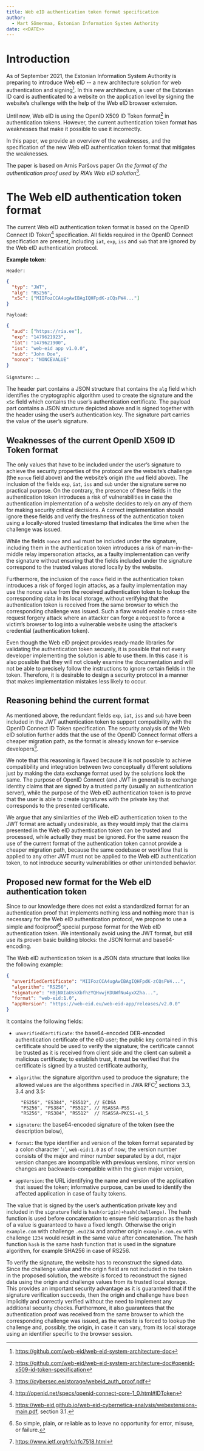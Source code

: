 ```yaml
---
title: Web eID authentication token format specification
author:
  - Mart Sõmermaa, Estonian Information System Authority
date: <<DATE>>
---
```


# Introduction

As of September 2021, the Estonian Information System Authority is preparing to introduce Web eID -- a new architecture solution for web authentication and signing[^webeid]. In this new architecture, a user of the Estonian ID card is authenticated to a website on the application level by signing the website’s challenge with the help of the Web eID browser extension.

Until now, Web eID is using the OpenID X509 ID Token format[^openidx5idtoken] in authentication tokens. However, the current authentication token format has weaknesses that make it possible to use it incorrectly.

In this paper, we provide an overview of the weaknesses, and the specification of the new Web eID authentication token format that mitigates the weaknesses.

The paper is based on Arnis Paršovs paper _On the format of the authentication proof used by RIA’s Web eID solution_[^parsovs].

[^webeid]: <https://github.com/web-eid/web-eid-system-architecture-doc>
[^openidx5idtoken]: <https://github.com/web-eid/web-eid-system-architecture-doc#openid-x509-id-token-specification>
[^parsovs]: <https://cybersec.ee/storage/webeid_auth_proof.pdf>


# The Web eID authentication token format

The current Web eID authentication token format is based on the OpenID Connect ID Token[^openidconnectidtoken] specification. All fields required in the OpenID Connect specification are present, including `iat`, `exp`, `iss` and `sub` that are ignored by the Web eID authentication protocol.

**Example token**:

`Header:`

```json
{
  "typ": "JWT",
  "alg": "RS256",
  "x5c": ["MIIFozCCA4ugAwIBAgIQHFpdK-zCQsFW4..."]
}
```

`Payload:`

```json
{
  "aud": ["https://ria.ee"],
  "exp": "1479621923",
  "iat": "1479621900",
  "iss": "web-eid app v1.0.0",
  "sub": "John Doe",
  "nonce": "NONCEVALUE"
}
```

`Signature:` ...

The header part contains a JSON structure that contains the `alg` field which identifies the cryptographic algorithm used to create the signature and the `x5c` field which contains the user’s authentication certificate. The payload part contains a JSON structure depicted above and is signed together with the header using the user’s authentication key. The signature part carries the value of the user’s signature.

[^openidconnectidtoken]: <http://openid.net/specs/openid-connect-core-1_0.html#IDToken>

## Weaknesses of the current OpenID X509 ID Token format

The only values that have to be included under the user’s signature to achieve the security properties of the protocol are the website’s challenge (the `nonce` field above) and the website’s origin (the `aud` field above). The inclusion of the fields `exp`, `iat`, `iss` and `sub` under the signature serve no practical purpose. On the contrary, the presence of these fields in the authentication token introduces a risk of vulnerabilities in case the authentication implementation of a website decides to rely on any of them for making security critical decisions. A correct implementation should ignore these fields and verify the freshness of the authentication token using a locally-stored trusted timestamp that indicates the time when the challenge was issued.

While the fields `nonce` and `aud` must be included under the signature, including them in the authentication token introduces a risk of man-in-the-middle relay impersonation attacks, as a faulty implementation can verify the signature without ensuring that the fields included under the signature correspond to the trusted values stored locally by the website.

Furthermore, the inclusion of the `nonce` field in the authentication token introduces a risk of forged login attacks, as a faulty implementation may use the nonce value from the received authentication token to lookup the corresponding data in its local storage, without verifying that the authentication token is received from the same browser to which the corresponding challenge was issued. Such a flaw would enable a cross-site request forgery attack where an attacker can forge a request to force a victim’s browser to log into a vulnerable website using the attacker’s credential (authentication token).

Even though the Web eID project provides ready-made libraries for validating the authentication token securely, it is possible that not every developer implementing the solution is able to use them. In this case it is also possible that they will not closely examine the documentation and will not be able to precisely follow the instructions to ignore certain fields in the token. Therefore, it is desirable to design a security protocol in a manner that makes implementation mistakes less likely to occur.

## Reasoning behind the current format

As mentioned above, the redundant fields `exp`, `iat`, `iss` and `sub` have been included in the JWT authentication token to support compatibility with the OpenID Connect ID Token specification. The security analysis of the Web eID solution further adds that the use of the OpenID Connect format offers a cheaper migration path, as the format is already known for e-service developers[^webeidanalysis].

We note that this reasoning is flawed because it is not possible to achieve compatibility and integration between two conceptually different solutions just by making the data exchange format used by the solutions look the same. The purpose of OpenID Connect (and JWT in general) is to exchange identity claims that are signed by a trusted party (usually an authentication server), while the purpose of the Web eID authentication token is to prove that the user is able to create signatures with the private key that
corresponds to the presented certificate.

We argue that any similarities of the Web eID authentication token to the JWT format are actually undesirable, as they would imply that the claims presented in the Web eID authentication token can be trusted and processed, while actually they must be ignored. For the same reason the use of the current format of the authentication token cannot provide a cheaper migration path, because the same codebase or workflow that is applied to any other JWT must not be applied to the Web eID authentication token, to not introduce security vulnerabilities or other unintended behavior.

[^webeidanalysis]: <https://web-eid.github.io/web-eid-cybernetica-analysis/webextensions-main.pdf>, section 3.1.

## Proposed new format for the Web eID authentication token

Since to our knowledge there does not exist a standardized format for an authentication proof that implements nothing less and nothing more than is necessary for the Web eID authentication protocol, we propose to use a simple and foolproof[^foolproof] special purpose format for the Web eID authentication token. We intentionally avoid using the JWT format, but still use its proven basic building blocks: the JSON format and base64-encoding.

The Web eID authentication token is a JSON data structure that looks like the following example:

```json
{
  "unverifiedCertificate": "MIIFozCCA4ugAwIBAgIQHFpdK-zCQsFW4...",
  "algorithm": "RS256",
  "signature": "HBjNXIaUskXbfhzYQHvwjKDUWfNu4yxXZha...",
  "format": "web-eid:1.0",
  "appVersion": "https://web-eid.eu/web-eid-app/releases/v2.0.0"
}
```

It contains the following fields:

- `unverifiedCertificate`: the base64-encoded DER-encoded authentication certificate of the eID user; the public key contained in this certificate should be used to verify the signature; the certificate cannot be trusted as it is received from client side and the client can submit a malicious certificate; to establish trust, it must be verified that the certificate is signed by a trusted certificate authority,

- `algorithm`: the signature algorithm used to produce the signature; the allowed values are the algorithms specified in JWA RFC[^jwa] sections 3.3, 3.4 and 3.5:

    ```
      "ES256", "ES384", "ES512", // ECDSA
      "PS256", "PS384", "PS512", // RSASSA-PSS
      "RS256", "RS384", "RS512"  // RSASSA-PKCS1-v1_5
    ```

- `signature`: the base64-encoded signature of the token (see the description below),

- `format`: the type identifier and version of the token format separated by a colon character '`:`', `web-eid:1.0` as of now; the version number consists of the major and minor number separated by a dot, major version changes are incompatible with previous versions, minor version changes are backwards-compatible within the given major version,

- `appVersion`: the URL identifying the name and version of the application that issued the token; informative purpose, can be used to identify the affected application in case of faulty tokens.

The value that is signed by the user’s authentication private key and included in the `signature` field is `hash(origin)+hash(challenge)`. The hash function is used before concatenation to ensure field separation as the hash of a value is guaranteed to have a fixed length. Otherwise the origin `example.com` with challenge `.eu1234` and another origin `example.com.eu` with challenge `1234` would result in the same value after concatenation. The hash function `hash` is the same hash function that is used in the signature algorithm, for example SHA256 in case of RS256.

To verify the signature, the website has to reconstruct the signed data. Since the challenge value and the origin field are not included in the token in the proposed solution, the website is forced to reconstruct the signed data using the origin and challenge values from its trusted local storage. This provides an important security advantage as it is guaranteed that if the signature verification succeeds, then the origin and challenge have been implicitly and correctly verified without the need to implement any additional security checks. Furthermore, it also guarantees that the authentication proof was received from the same browser to which the corresponding challenge was issued, as the website is forced to lookup the challenge and, possibly, the origin, in case it can vary, from its local storage using an identifier specific to the browser session.

[^foolproof]: So simple, plain, or reliable as to leave no opportunity for error, misuse, or failure.
[^jwa]: <https://www.ietf.org/rfc/rfc7518.html>
